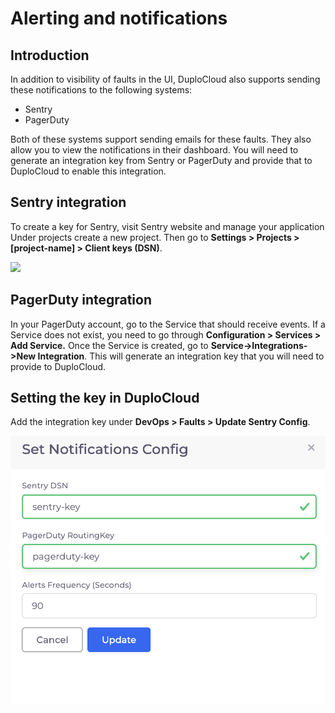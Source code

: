 # Alerting and notifications

## Introduction <a href="#0-toc-title" id="0-toc-title"></a>

In addition to visibility of faults in the UI, DuploCloud also supports sending these notifications to the following systems:&#x20;

* Sentry
* PagerDuty

Both of these systems support sending emails for these faults. They also allow you to view the notifications in their dashboard. You will need to generate an integration key from Sentry or PagerDuty and provide that to DuploCloud to enable this integration.



## Sentry integration <a href="#1-toc-title" id="1-toc-title"></a>

To create a key for Sentry, visit Sentry website and manage your application Under projects create a new project. Then go to **Settings > Projects > \[project-name] > Client keys (DSN)**.

![](https://duplocloud.com/wp-content/uploads/2021/11/sentry.png)

## PagerDuty integration <a href="#2-toc-title" id="2-toc-title"></a>

In your PagerDuty account, go to the Service that should receive events. If a Service does not exist, you need to go through **Configuration > Services > Add Service.** Once the Service is created, go to **Service->Integrations->New Integration**. This will generate an integration key that you will need to provide to DuploCloud.

## Setting the key in DuploCloud <a href="#2-toc-title" id="2-toc-title"></a>

Add the integration key under **DevOps > Faults > Update Sentry Config**.&#x20;

![](<../../.gitbook/assets/Screen Shot 2022-03-20 at 3.06.51 PM.png>)
